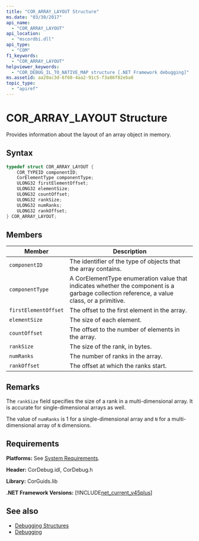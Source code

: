 ```yaml
---
title: "COR_ARRAY_LAYOUT Structure"
ms.date: "03/30/2017"
api_name: 
  - "COR_ARRAY_LAYOUT"
api_location: 
  - "mscordbi.dll"
api_type: 
  - "COM"
f1_keywords: 
  - "COR_ARRAY_LAYOUT"
helpviewer_keywords: 
  - "COR_DEBUG_IL_TO_NATIVE_MAP structure [.NET Framework debugging]"
ms.assetid: aa20ac3d-6f60-4aa2-91c5-f3a86f82eba8
topic_type: 
  - "apiref"
---
```

# COR_ARRAY_LAYOUT Structure
Provides information about the layout of an array object in memory.  
  
## Syntax  
  
```cpp  
typedef struct COR_ARRAY_LAYOUT {  
    COR_TYPEID componentID;  
    CorElementType componentType;  
    ULONG32 firstElementOffset;  
    ULONG32 elementSize;  
    ULONG32 countOffset;
    ULONG32 rankSize;
    ULONG32 numRanks;
    ULONG32 rankOffset;
} COR_ARRAY_LAYOUT;  
```  
  
## Members  
  
|Member|Description|  
|------------|-----------------|  
|`componentID`|The identifier of the type of objects that the array contains.|  
|`componentType`|A CorElementType enumeration value that indicates whether the component is a garbage collection reference, a value class, or a primitive.|  
|`firstElementOffset`|The offset to the first element in the array.|  
|`elementSize`|The size of each element.|  
|`countOffset`|The offset to the number of elements in the array.|  
|`rankSize`|The size of the rank, in bytes.|  
|`numRanks`|The number of ranks in the array.|  
|`rankOffset`|The offset at which the ranks start.|  
  
## Remarks  
 The `rankSize` field specifies the size of a rank in a multi-dimensional array. It is accurate for single-dimensional arrays as well.  
  
 The value of `numRanks` is 1 for a single-dimensional array and `N` for a multi-dimensional array of `N` dimensions.  
  
## Requirements  
 **Platforms:** See [System Requirements](../../get-started/system-requirements.md).  
  
 **Header:** CorDebug.idl, CorDebug.h  
  
 **Library:** CorGuids.lib  
  
 **.NET Framework Versions:** [!INCLUDE[net_current_v45plus](../../../../includes/net-current-v45plus-md.md)]  
  
## See also

- [Debugging Structures](debugging-structures.md)
- [Debugging](index.md)

